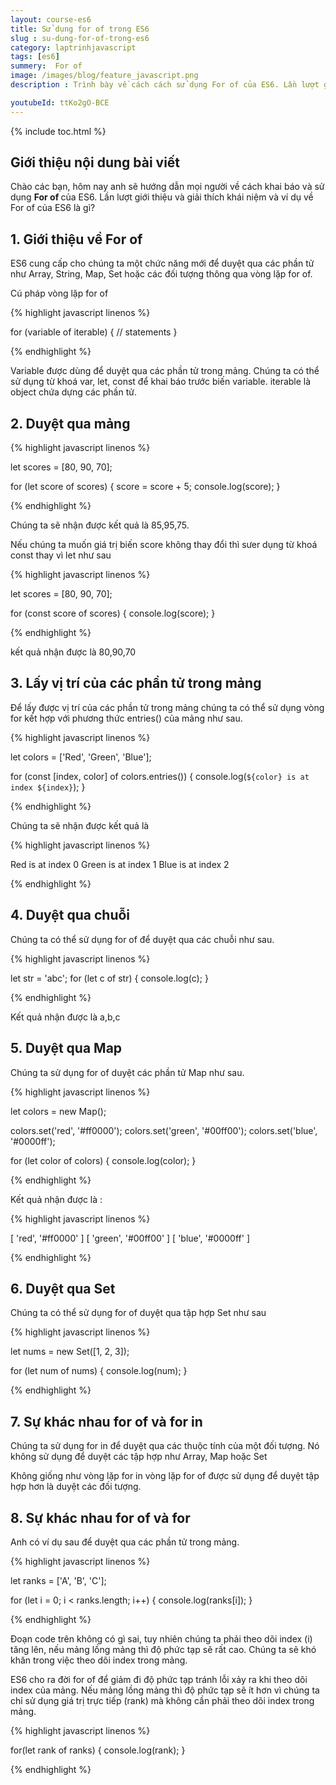 ```yaml
---
layout: course-es6
title: Sử dụng for of trong ES6 
slug : su-dung-for-of-trong-es6
category: laptrinhjavascript
tags: [es6]
summery:  For of
image: /images/blog/feature_javascript.png
description : Trình bày về cách cách sử dụng For of của ES6. Lần lượt giới thiệu và giải thích khái niệm For of trong của ES6 là gì? 

youtubeId: ttKo2gO-BCE
---
```


{% include toc.html %}

## **Giới thiệu nội dung bài viết**

Chào các bạn, hôm nay anh sẽ hướng dẫn mọi người về  cách khai báo và sử dụng <b>For of </b> của ES6. Lần lượt giới thiệu và giải thích khái niệm và ví dụ về For of của ES6 là gì? 

## **1. Giới thiệu về For of**

ES6 cung cấp cho chúng ta một chức năng mới để duyệt qua các phần tử như Array, String, Map, Set hoặc các đối tượng thông qua vòng lặp for of.

Cú pháp vòng lặp for of

{% highlight javascript  linenos %}

for (variable of iterable) {
   // statements 
}

{% endhighlight %}

Variable được dùng để duyệt qua các phần tử trong mảng. Chúng ta có thể sử dụng từ khoá var, let, const để khai báo trước biến variable.
iterable là object chứa dựng các phần tử.

## **2. Duyệt qua mảng**

{% highlight javascript  linenos %}

let scores = [80, 90, 70];

for (let score of scores) {
    score = score + 5;
    console.log(score);
}

{% endhighlight %}

Chúng ta sẽ nhận được kết quả là 85,95,75.

Nếu chúng ta muốn giá trị biến score không thay đổi thì sưer dụng từ khoá const thay vì let như sau

{% highlight javascript  linenos %}

let scores = [80, 90, 70];

for (const score of scores) {
    console.log(score);
}

{% endhighlight %}

kết quả nhận được là 80,90,70

## **3. Lấy vị trí của các phần tử trong mảng**

Để lấy được vị trí của các phần tử trong mảng chúng ta có thể sử dụng vòng for kết hợp với phương thức entries() của mảng như sau.

{% highlight javascript  linenos %}

let colors = ['Red', 'Green', 'Blue'];

for (const [index, color] of colors.entries()) {
    console.log(`${color} is at index ${index}`);
}

{% endhighlight %}

Chúng ta sẽ nhận được kết quả là

{% highlight javascript  linenos %}

Red is at index 0
Green is at index 1
Blue is at index 2

{% endhighlight %}

## **4. Duyệt qua chuỗi**

Chúng ta có thể sử dụng for of để duyệt qua các chuỗi như sau.

{% highlight javascript  linenos %}

let str = 'abc';
for (let c of str) {
    console.log(c);
}

{% endhighlight %}

Kết quả nhận được là a,b,c

## **5. Duyệt qua Map**

Chúng ta sử dụng for of duyệt các phần tử Map như sau.

{% highlight javascript  linenos %}

let colors = new Map();

colors.set('red', '#ff0000');
colors.set('green', '#00ff00');
colors.set('blue', '#0000ff');

for (let color of colors) {
    console.log(color);
}

{% endhighlight %}

Kết quả nhận được là : 

{% highlight javascript  linenos %}

[ 'red', '#ff0000' ]
[ 'green', '#00ff00' ]
[ 'blue', '#0000ff' ]

{% endhighlight %}

## **6. Duyệt qua Set**

Chúng ta có thể sử dụng for of duyệt qua tập hợp Set như sau

{% highlight javascript  linenos %}

let nums = new Set([1, 2, 3]);

for (let num of nums) {
    console.log(num);
}

{% endhighlight %}


## **7. Sự khác nhau for of và for in**

Chúng ta sử dụng for in để duyệt qua các thuộc tính của một đối tượng. Nó không sử dụng để duyệt các tập hợp như Array, Map hoặc Set

Không giống như vòng lặp for in vòng lặp for of được sử dụng để duyệt tập hợp hơn là duyệt các đối tượng.

## **8. Sự khác nhau for of và for**

Anh có ví dụ sau để duyệt qua các phần tử trong mảng.

{% highlight javascript  linenos %}

let ranks = ['A', 'B', 'C'];

for (let i = 0; i < ranks.length; i++) {
    console.log(ranks[i]);
}

{% endhighlight %}

Đoạn code trên không có gì sai, tuy nhiên chúng ta phải theo dõi index (i) tăng lên, nếu mảng lồng mảng thì độ phức tạp sẽ rất cao. Chúng ta sẽ khó khăn trong việc theo dõi index trong mảng.

ES6 cho ra đời for of để giảm đi độ phức tạp tránh lỗi xảy ra khi theo dõi index của mảng. Nếu mảng lồng mảng thì độ phức tạp sẽ ít hơn vì chúng ta chỉ sử dụng giá trị trực tiếp (rank) mà không cần phải theo dõi index trong mảng.

{% highlight javascript  linenos %}

for(let rank of ranks) {
    console.log(rank);
}

{% endhighlight %}
























































